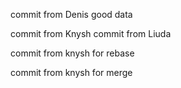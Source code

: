 ﻿commit from Denis good data


commit from Knysh
commit from Liuda


commit from knysh for rebase


commit from knysh for merge
